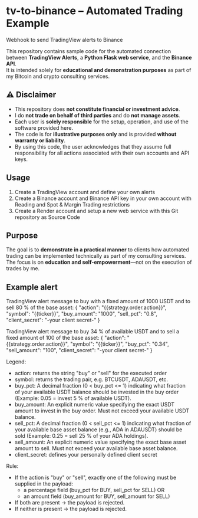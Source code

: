 # tv-to-binance – Automated Trading Example
Webhook to send TradingView alerts to Binance

This repository contains sample code for the automated connection between **TradingView Alerts**, a **Python Flask web service**, and the **Binance API**.  
It is intended solely for **educational and demonstration purposes** as part of my Bitcoin and crypto consulting services.



## ⚠️ Disclaimer

- This repository does **not constitute financial or investment advice**.
- I do **not trade on behalf of third parties** and do **not manage assets**.
- Each user is **solely responsible** for the setup, operation, and use of the software provided here.  
- The code is for **illustrative purposes only** and is provided **without warranty or liability**.
- By using this code, the user acknowledges that they assume full responsibility for all actions associated with their own accounts and API keys.



## Usage

1. Create a TradingView account and define your own alerts
2. Create a Binance account and Binance API key in your own account with Reading and Spot & Margin Trading restrictions
3. Create a Render account and setup a new web service with this Git repository as Source Code



## Purpose

The goal is to **demonstrate in a practical manner** to clients how automated trading can be implemented technically as part of my consulting services.  
The focus is on **education and self-empowerment**—not on the execution of trades by me.



## Example alert

TradingView alert message to buy with a fixed amount of 1000 USDT and to sell 80 % of the base asset:
{
  "action": "{{strategy.order.action}}",
  "symbol": "{{ticker}}",
  "buy_amount": "1000",
  "sell_pct": "0.8",
  "client_secret": "-your client secret-"
}

TradingView alert message to buy 34 % of available USDT and to sell a fixed amount of 100 of the base asset:
{
  "action": "{{strategy.order.action}}",
  "symbol": "{{ticker}}",
  "buy_pct": "0.34",
  "sell_amount": "100",
  "client_secret": "-your client secret-"
}

Legend:
- action: returns the string "buy" or "sell" for the executed order
- symbol: returns the trading pair, e.g. BTCUSDT, ADAUSDT, etc.
- buy_pct: A decimal fraction (0 < buy_pct <= 1) indicating what fraction of your available USDT balance should be invested in the buy order (Example: 0.05 = invest 5 % of available USDT).
- buy_amount: An explicit numeric value specifying the exact USDT amount to invest in the buy order. Must not exceed your available USDT balance.
- sell_pct: A decimal fraction (0 < sell_pct <= 1) indicating what fraction of your available base asset balance (e.g., ADA in ADAUSDT) should be sold (Example: 0.25 = sell 25 % of your ADA holdings).
- sell_amount: An explicit numeric value specifying the exact base asset amount to sell. Must not exceed your available base asset balance.
- client_secret: defines your personally defined client secret

Rule:
- If the action is "buy" or "sell", exactly one of the following must be supplied in the payload:
  - a percentage field (buy_pct for BUY, sell_pct for SELL) OR
  - an amount field (buy_amount for BUY, sell_amount for SELL)
- If both are present → the payload is rejected.
- If neither is present → the payload is rejected.

